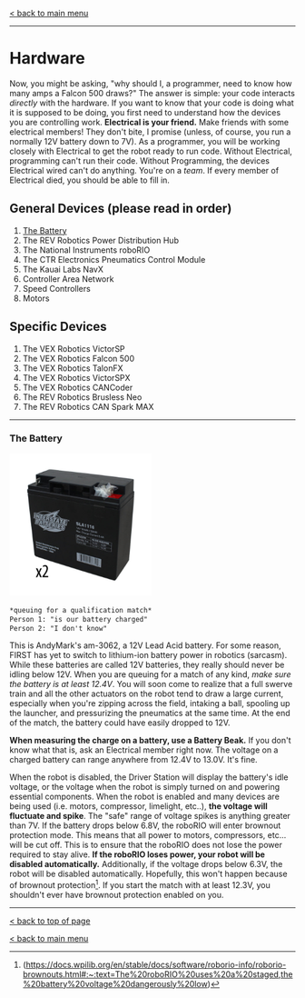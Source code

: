 [< back to main menu](index.md)

---

# Hardware
Now, you might be asking, "why should I, a programmer, need to know how many amps a Falcon 500 draws?" The answer is simple: your code interacts *directly* with the hardware. If you want to know that your code is doing what it is supposed to be doing, you first need to understand how the devices you are controlling work. __Electrical is your friend.__ Make friends with some electrical members! They don't bite, I promise (unless, of course, you run a normally 12V battery down to 7V). As a programmer, you will be working closely with Electrical to get the robot ready to run code. Without Electrical, programming can't run their code. Without Programming, the devices Electrical wired can't do anything. You're on a *team*. If every member of Electrical died, you should be able to fill in.

## General Devices (please read in order)
1. [The Battery](#the-battery)
2. The REV Robotics Power Distribution Hub
3. The National Instruments roboRIO
4. The CTR Electronics Pneumatics Control Module
5. The Kauai Labs NavX
6. Controller Area Network
7. Speed Controllers
8. Motors

## Specific Devices
1. The VEX Robotics VictorSP
2. The VEX Robotics Falcon 500
3. The VEX Robotics TalonFX
4. The VEX Robotics VictorSPX
5. The VEX Robotics CANCoder
6. The REV Robotics Brusless Neo
7. The REV Robotics CAN Spark MAX

---

### The Battery
<img src="battery.jpg" width="250" />

```
*queuing for a qualification match*
Person 1: "is our battery charged"
Person 2: "I don't know"
```

This is AndyMark's am-3062, a 12V Lead Acid battery. For some reason, FIRST has yet to switch to lithium-ion battery power in robotics (sarcasm). While these batteries are called 12V batteries, they really should never be idling below 12V. When you are queuing for a match of any kind, *make sure the battery is at least 12.4V*. You will soon come to realize that a full swerve train and all the other actuators on the robot tend to draw a large current, especially when you're zipping across the field, intaking a ball, spooling up the launcher, and pressurizing the pneumatics at the same time. At the end of the match, the battery could have easily dropped to 12V.

__When measuring the charge on a battery, use a Battery Beak.__ If you don't know what that is, ask an Electrical member right now. The voltage on a charged battery can range anywhere from 12.4V to 13.0V. It's fine.

When the robot is disabled, the Driver Station will display the battery's idle voltage, or the voltage when the robot is simply turned on and powering essential components. When the robot is enabled and many devices are being used (i.e. motors, compressor, limelight, etc..), __the voltage will fluctuate and spike__. The "safe" range of voltage spikes is anything greater than 7V. If the battery drops below 6.8V, the roboRIO will enter brownout protection mode. This means that all power to motors, compressors, etc... will be cut off. This is to ensure that the roboRIO does not lose the power required to stay alive. __If the roboRIO loses power, your robot will be disabled automatically.__ Additionally, if the voltage drops below 6.3V, the robot will be disabled automatically. Hopefully, this won't happen because of brownout protection[^1]. If you start the match with at least 12.3V, you shouldn't ever have brownout protection enabled on you.

---
[< back to top of page](#hardware)

[< back to main menu](index.md)

[^1]: (https://docs.wpilib.org/en/stable/docs/software/roborio-info/roborio-brownouts.html#:~:text=The%20roboRIO%20uses%20a%20staged,the%20battery%20voltage%20dangerously%20low)
